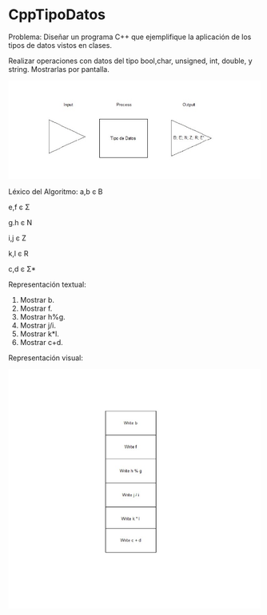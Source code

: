 # CppTipoDatos

Problema:
Diseñar un programa C++ que ejemplifique la aplicación de los tipos de datos vistos en clases.


Realizar operaciones con datos del tipo bool,char, unsigned, int, double, y string. Mostrarlas por pantalla.


![Alt text](img/IPOTipoDatos.jpg)

Léxico del Algoritmo:
a,b ͼ B

e,f ͼ Σ

g.h ͼ N

i,j ͼ Z

k,l ͼ R

c,d ͼ Σ* 


Representación textual:
1) Mostrar b.
2) Mostrar f.
3) Mostrar h%g.
4) Mostrar j/i.
5) Mostrar k*l.
6) Mostrar c+d.

Representación visual:

![Alt text](img/Nassi-Shneiderman-TipoDatos.jpg)
